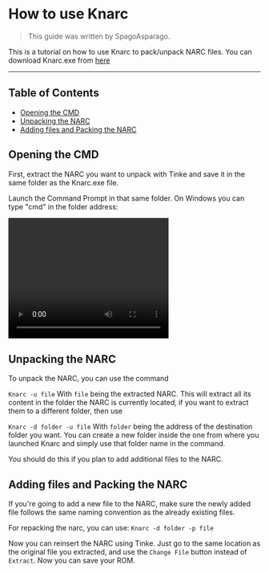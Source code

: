 # How to use Knarc
> This guide was written by SpagoAsparago.

This is a tutorial on how to use Knarc to pack/unpack NARC files.
You can download Knarc.exe from [here](https://github.com/kr3nshaw/knarc/releases/tag/1.0.0)

--- 
## Table of Contents
* [Opening the CMD](#section)
* [Unpacking the NARC](#section-2)
* [Adding files and Packing the NARC](#section-3)

## Opening the CMD
First, extract the NARC you want to unpack with Tinke and save it in the same folder as the Knarc.exe file.

Launch the Command Prompt in that same folder. On Windows you can type "cmd" in the folder address:

<video src="resources/quickcmdvideo.mp4" width="320" height="240" controls></video>

## Unpacking the NARC

To unpack the NARC, you can use the command 

```Knarc -u file```
With `file` being the extracted NARC. This will extract all its content in the folder the NARC is currently located, if you want to extract them to a different folder, then use

```Knarc -d folder -u file```
With `folder` being the address of the destination folder you want. You can create a new folder inside the one from where you launched Knarc and simply use that folder name in the command.

You should do this if you plan to add additional files to the NARC.

## Adding files and Packing the NARC
If you're going to add a new file to the NARC, make sure the newly added file follows the same naming convention as the already existing files.

For repacking the narc, you can use: 
```Knarc -d folder -p file```

Now you can reinsert the NARC using Tinke. Just go to the same location as the original file you extracted, and use the `Change File` button instead of `Extract`. Now you can save your ROM.
